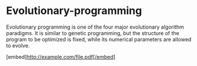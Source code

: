 # Evolutionary-programming


Evolutionary programming is one of the four major evolutionary algorithm paradigms. It is similar to genetic programming, but the structure of the program to be optimized is fixed, while its numerical parameters are allowed to evolve.


[embed]http://example.com/file.pdf[/embed]
